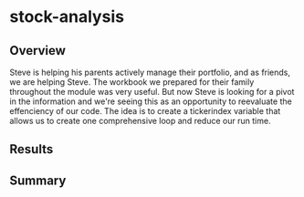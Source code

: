 # stock-analysis
## Overview
  Steve is helping his parents actively manage their portfolio, and as friends, we are helping Steve. The workbook we prepared for their family throughout the module was very useful. But now Steve is looking for a pivot in the information and we're seeing this as an opportunity to reevaluate the effenciency of our code. The idea is to create a tickerindex variable that allows us to create one comprehensive loop and reduce our run time.
  
## Results
  
  
## Summary
